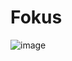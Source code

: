 # Fokus
![image](https://github.com/PatsFerrer/javascript_temporizador/assets/124654139/3545c0f4-75c2-4864-9713-c4cf75d8ea9a)
